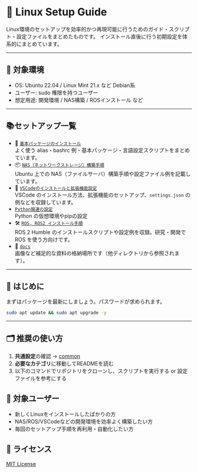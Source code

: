 # 🐧 Linux Setup Guide

Linux環境のセットアップを効率的かつ再現可能に行うためのガイド・スクリプト・設定ファイルをまとめたものです。
インストール直後に行う初期設定を体系的にまとめています。

---

## 📌 対象環境

- OS: Ubuntu 22.04 / Linux Mint 21.x など Debian系
- ユーザー: sudo 権限を持つユーザー
- 想定用途: 開発環境 / NAS構築 / ROSインストール など

---

## 📚セットアップ一覧

- 🧰 [`基本パッケージのインストール`](./common/)<br>
  よく使う alias・bashrc 例・基本パッケージ・言語設定スクリプトをまとめています。
- 📦 [`NAS（ネットワークストレージ）構築手順`](./nas/)<br>
  Ubuntu 上での NAS（ファイルサーバ）構築手順や設定ファイル例を記載しています。
- 🤖 [`VSCodeのインストールと拡張機能設定`](./vscode/)<br>
  VSCode のインストール方法、拡張機能のセットアップ、`settings.json` の例などを収録しています。
- [`Python関連の設定`](./python/)<br>
  Python の仮想環境やpipの設定
- 🛠 [`ROS, ROS2 インストール手順`](./ros/)<br>
  ROS 2 Humble のインストールスクリプトや設定例を収録。研究・開発で ROS を使う方向けです。
- 📄 [`docs`](./docs/)<br>
  画像など補足的な資料の格納場所です（他ディレクトリから参照されます）。

---

## 🚀 はじめに

まずはパッケージを最新にしましょう。パスワードが求められます。

```bash
sudo apt update && sudo apt upgrade -y
```

---

## 🗂️ 推奨の使い方

1. **共通設定**の確認 → [common](./common/)
2. **必要なカテゴリ**に移動してREADMEを読む
3. 以下のコマンドでリポジトリをクローンし、スクリプトを実行する or 設定ファイルを参考にする

## 👤 対象ユーザー

- 新しくLinuxをインストールしたばかりの方
- NAS/ROS/VSCodeなどの開発環境を効率よく構築したい方
- 毎回のセットアップ手順を再利用・自動化したい方

## 📜 ライセンス
[MIT License](./LICENSE)